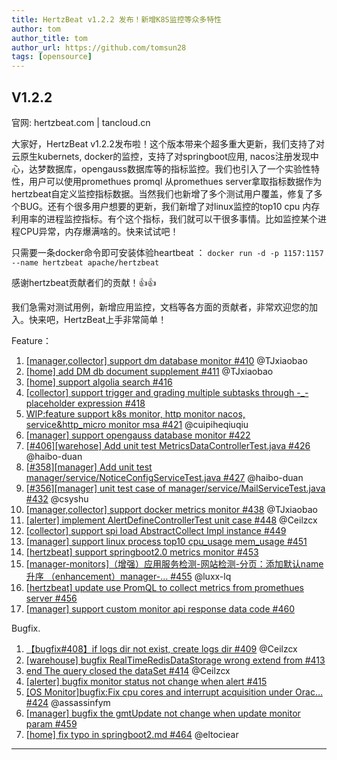 ```yaml
---
title: HertzBeat v1.2.2 发布！新增K8S监控等众多特性   
author: tom  
author_title: tom   
author_url: https://github.com/tomsun28  
tags: [opensource]
---
```


## V1.2.2

官网: hertzbeat.com | tancloud.cn

大家好，HertzBeat v1.2.2发布啦！这个版本带来个超多重大更新，我们支持了对云原生kubernets, docker的监控，支持了对springboot应用, nacos注册发现中心，达梦数据库，opengauss数据库等的指标监控。我们也引入了一个实验性特性，用户可以使用promethues promql 从promethues server拿取指标数据作为hertzbeat自定义监控指标数据。当然我们也新增了多个测试用户覆盖，修复了多个BUG。还有个很多用户想要的更新，我们新增了对linux监控的top10 cpu 内存利用率的进程监控指标。有个这个指标，我们就可以干很多事情。比如监控某个进程CPU异常，内存爆满啥的。快来试试吧！

只需要一条docker命令即可安装体验heartbeat ：
`docker run -d -p 1157:1157 --name hertzbeat apache/hertzbeat`

感谢hertzbeat贡献者们的贡献！👍👍

我们急需对测试用例，新增应用监控，文档等各方面的贡献者，非常欢迎您的加入。快来吧，HertzBeat上手非常简单！

Feature：

1. [[manager,collector] support dm database monitor #410](https://github.com/apache/hertzbeat/pull/410) @TJxiaobao
2. [[home] add DM db document supplement #411](https://github.com/apache/hertzbeat/pull/411) @TJxiaobao
3. [[home] support algolia search #416](https://github.com/apache/hertzbeat/pull/416)
4. [[collector] support trigger and grading multiple subtasks through -_- placeholder expression #418](https://github.com/apache/hertzbeat/pull/418)
5. [WIP:feature support k8s monitor, http monitor nacos, service&http_micro monitor msa #421](https://github.com/apache/hertzbeat/pull/421) @cuipiheqiuqiu
6. [[manager] support opengauss database monitor #422](https://github.com/apache/hertzbeat/pull/422)
7. [[#406]\[warehose\] Add unit test MetricsDataControllerTest.java #426](https://github.com/apache/hertzbeat/pull/426) @haibo-duan
8. [[#358]\[manager\] Add unit test manager/service/NoticeConfigServiceTest.java #427](https://github.com/apache/hertzbeat/pull/427) @haibo-duan
9. [[#356]\[manager\] unit test case of manager/service/MailServiceTest.java #432](https://github.com/apache/hertzbeat/pull/432) @csyshu
10. [[manager,collector] support docker metrics monitor #438](https://github.com/apache/hertzbeat/pull/438) @TJxiaobao
11. [[alerter] implement AlertDefineControllerTest unit case #448](https://github.com/apache/hertzbeat/pull/448) @Ceilzcx
12. [[collector] support spi load AbstractCollect Impl instance #449](https://github.com/apache/hertzbeat/pull/449)
13. [[manager] support linux process top10 cpu_usage mem_usage #451](https://github.com/apache/hertzbeat/pull/451)
14. [[hertzbeat] support springboot2.0 metrics monitor #453](https://github.com/apache/hertzbeat/pull/453)
15. [[manager-monitors]（增强）应用服务检测-网站检测-分页：添加默认name升序 （enhancement）manager-… #455](https://github.com/apache/hertzbeat/pull/455) @luxx-lq
16. [[hertzbeat] update use PromQL to collect metrics from promethues server #456](https://github.com/apache/hertzbeat/pull/456)
17. [[manager] support custom monitor api response data code #460](https://github.com/apache/hertzbeat/pull/460)

Bugfix.

1. [【bugfix#408】if logs dir not exist, create logs dir #409](https://github.com/apache/hertzbeat/pull/409) @Ceilzcx
2. [[warehouse] bugfix RealTimeRedisDataStorage wrong extend from #413](https://github.com/apache/hertzbeat/pull/413)
3. [end The query closed the dataSet #414](https://github.com/apache/hertzbeat/pull/414) @Ceilzcx
4. [[alerter] bugfix monitor status not change when alert #415](https://github.com/apache/hertzbeat/pull/415)
5. [[OS Monitor]bugfix:Fix cpu cores and interrupt acquisition under Orac… #424](https://github.com/apache/hertzbeat/pull/424) @assassinfym
6. [[manager] bugfix the gmtUpdate not change when update monitor param #459](https://github.com/apache/hertzbeat/pull/459)
7. [[home] fix typo in springboot2.md #464](https://github.com/apache/hertzbeat/pull/464) @eltociear

----
